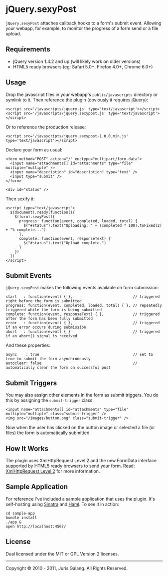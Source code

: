 jQuery.sexyPost
===============

`jQuery.sexyPost` attaches callback hooks to a form's submit event. Allowing your webapp, for example, to monitor the progress
of a form send or a file upload.

Requirements
------------
+ jQuery version 1.4.2 and up (will likely work on older versions)
+ HTML5 ready browsers (eg: Safari 5.0+, Firefox 4.0+, Chrome 6.0+)

Usage
-----
Drop the javascript files in your webapp's `public/javascripts` directory or symlink to it.
Then reference the plugin (obviously it requires jQuery):

    <script src='/javascripts/jquery.js' type='text/javascript'></script>
    <script src='/javascripts/jquery.sexypost.js' type='text/javascript'></script>
    
Or to reference the production release:

    <script src='/javascripts/jquery.sexypost-1.0.0.min.js' type='text/javascript'></script>
    
Declare your form as usual:

    <form method="POST" action="/" enctype="multipart/form-data">
      <input name="attachments[] id="attachments" type="file" multiple="multiple" />
      <input name="description" id="description" type="text" />
      <input type="submit" />
    </form>
    
    <div id="status" />
    
Then sexify it:

    <script type="text/javascript">
      $(document).ready(function(){
        $(form).sexyPost({
          progress: function(event, completed, loaded, total) {
            $("#status").text("Uploading: " + (completed * 100).toFixed(2) + "% complete...")
          },
          complete: function(event, responseText) {
            $("#status").text("Upload complete.")
          }
        })
      })
    </script>

Submit Events
-------------
`jQuery.sexyPost` makes the following events available on form submission:


    start   : function(event) { },                           // triggered right before the form is submitted
    progress: function(event, completed, loaded, total) { }, // repeatedly triggered while the form is being submitted
    complete: function(event, responseText) { },             // triggered after the form has been fully submitted
    error   : function(event) { },                           // triggered if an error occurs during submission
    abort   : function(event) { }                            // triggered if an abort() signal is received

And these properties:

    async    : true                                          // set to true to submit the form asynchronously
    autoclear: false                                         // automatically clear the form on successful post

Submit Triggers
---------------
You may also assign other elements in the form as submit triggers. 
You do this by assigning the `submit-trigger` class:

    <input name="attachments[] id="attachments" type="file" multiple="multiple" class="submit-trigger" />
    <img src="/images/button.png" class="submit-trigger" />
    
Now when the user has clicked on the button image or selected a file (or files) the form is automatically submitted.

How It Works
------------
The plugin uses XmlHttpRequest Level 2 and the new FormData interface supported by HTML5 ready browsers to send your form.
Read: [XmlHttpRequest Level 2](http://dev.w3.org/2006/webapi/XMLHttpRequest-2/Overview.html) for more information.

Sample Application
------------------
For reference I've included a sample application that uses the plugin. It's self-hosting using [Sinatra](http://www.sinatrarb.com/)
and [Haml](http://haml-lang.com/). To see it in action:

    cd sample-app
    bundle install
    ./app &
    open http://localhost:4567/

License
-------
Dual licensed under the MIT or GPL Version 2 licenses.


---

Copyright &copy; 2010 - 2011, Juris Galang. All Rights Reserved.

